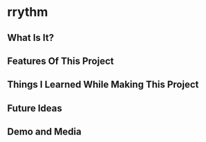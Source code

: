 # rrythm

## What Is It?

## Features Of This Project

## Things I Learned While Making This Project

## Future Ideas

## Demo and Media